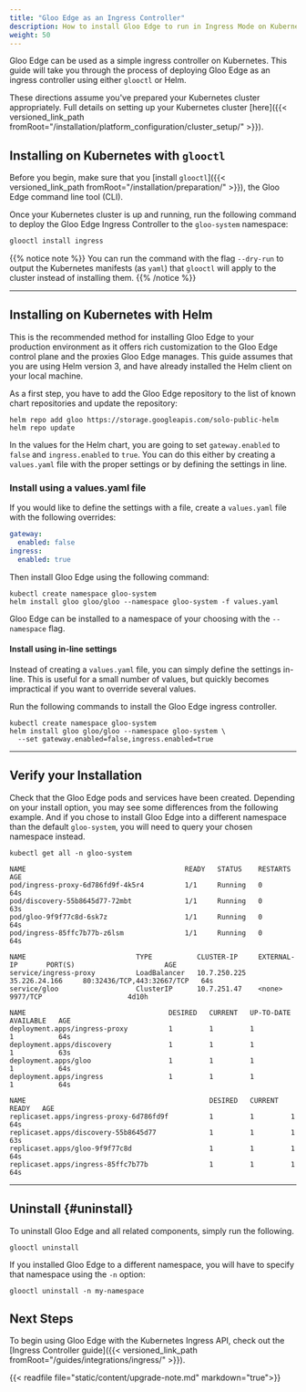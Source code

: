 ```yaml
---
title: "Gloo Edge as an Ingress Controller"
description: How to install Gloo Edge to run in Ingress Mode on Kubernetes.
weight: 50
---
```


Gloo Edge can be used as a simple ingress controller on Kubernetes. This guide will take you through the process of deploying Gloo Edge as an ingress controller using either `glooctl` or Helm.

These directions assume you've prepared your Kubernetes cluster appropriately. Full details on setting up your Kubernetes cluster [here]({{< versioned_link_path fromRoot="/installation/platform_configuration/cluster_setup/" >}}).

## Installing on Kubernetes with `glooctl`

Before you begin, make sure that you [install `glooctl`]({{< versioned_link_path fromRoot="/installation/preparation/" >}}), the Gloo Edge command line tool (CLI).

Once your Kubernetes cluster is up and running, run the following command to deploy the Gloo Edge Ingress Controller to the `gloo-system` namespace:

```bash
glooctl install ingress
```

{{% notice note %}}
You can run the command with the flag `--dry-run` to output the Kubernetes manifests (as `yaml`) that `glooctl` will apply to the cluster instead of installing them.
{{% /notice %}}

---

## Installing on Kubernetes with Helm

This is the recommended method for installing Gloo Edge to your production environment as it offers rich customization to the Gloo Edge control plane and the proxies Gloo Edge manages. This guide assumes that you are using Helm version 3, and have already installed the Helm client on your local machine.

As a first step, you have to add the Gloo Edge repository to the list of known chart repositories and update the repository:

```shell
helm repo add gloo https://storage.googleapis.com/solo-public-helm
helm repo update
```

In the values for the Helm chart, you are going to set `gateway.enabled` to `false` and `ingress.enabled` to `true`. You can do this either by creating a `values.yaml` file with the proper settings or by defining the settings in line.

### Install using a values.yaml file

If you would like to define the settings with a file, create a `values.yaml` file with the following overrides:

```yaml
gateway:
  enabled: false
ingress:
  enabled: true
```

Then install Gloo Edge using the following command:

```shell
kubectl create namespace gloo-system
helm install gloo gloo/gloo --namespace gloo-system -f values.yaml
```

Gloo Edge can be installed to a namespace of your choosing with the `--namespace` flag.

#### Install using in-line settings

Instead of creating a `values.yaml` file, you can simply define the settings in-line. This is useful for a small number of values, but quickly becomes impractical if you want to override several values.

Run the following commands to install the Gloo Edge ingress controller.

```shell
kubectl create namespace gloo-system
helm install gloo gloo/gloo --namespace gloo-system \
  --set gateway.enabled=false,ingress.enabled=true
```

---

## Verify your Installation

Check that the Gloo Edge pods and services have been created. Depending on your install option, you may see some differences from the following example. And if you chose to install Gloo Edge into a different namespace than the default `gloo-system`, you will need to query your chosen namespace instead.

```shell
kubectl get all -n gloo-system
```

```noop
NAME                                       READY   STATUS    RESTARTS   AGE
pod/ingress-proxy-6d786fd9f-4k5r4          1/1     Running   0          64s
pod/discovery-55b8645d77-72mbt             1/1     Running   0          63s
pod/gloo-9f9f77c8d-6sk7z                   1/1     Running   0          64s
pod/ingress-85ffc7b77b-z6lsm               1/1     Running   0          64s

NAME                           TYPE           CLUSTER-IP     EXTERNAL-IP       PORT(S)                      AGE
service/ingress-proxy          LoadBalancer   10.7.250.225   35.226.24.166     80:32436/TCP,443:32667/TCP   64s
service/gloo                   ClusterIP      10.7.251.47    <none>            9977/TCP                     4d10h

NAME                                   DESIRED   CURRENT   UP-TO-DATE   AVAILABLE   AGE
deployment.apps/ingress-proxy          1         1         1            1           64s
deployment.apps/discovery              1         1         1            1           63s
deployment.apps/gloo                   1         1         1            1           64s
deployment.apps/ingress                1         1         1            1           64s

NAME                                             DESIRED   CURRENT   READY   AGE
replicaset.apps/ingress-proxy-6d786fd9f          1         1         1       64s
replicaset.apps/discovery-55b8645d77             1         1         1       63s
replicaset.apps/gloo-9f9f77c8d                   1         1         1       64s
replicaset.apps/ingress-85ffc7b77b               1         1         1       64s
```

---

## Uninstall {#uninstall}

To uninstall Gloo Edge and all related components, simply run the following.

```shell
glooctl uninstall
```

If you installed Gloo Edge to a different namespace, you will have to specify that namespace using the `-n` option:

```shell
glooctl uninstall -n my-namespace
```

## Next Steps

To begin using Gloo Edge with the Kubernetes Ingress API, check out the [Ingress Controller guide]({{< versioned_link_path fromRoot="/guides/integrations/ingress/" >}}).

{{< readfile file="static/content/upgrade-note.md" markdown="true">}}